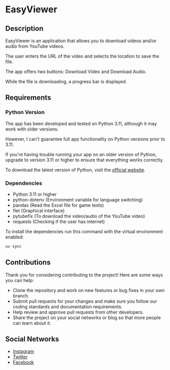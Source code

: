 # EasyViewer

## Description

EasyViewer is an application that allows you to download videos and/or audio from YouTube videos.

The user enters the URL of the video and selects the location to save the file.

The app offers two buttons: Download Video and Download Audio.

While the file is downloading, a progress bar is displayed.

## Requirements

### Python Version

The app has been developed and tested on Python 3.11, although it may work with older versions.

However, I can't guarantee full app functionality on Python versions prior to 3.11.

If you're having trouble running your app on an older version of Python, upgrade to version 3.11 or higher to ensure that everything works correctly.

To download the latest version of Python, visit the [official website](https://www.python.org/downloads).

### Dependencies

- Python 3.11 or higher
- python-dotenv (Environment variable for language switching)
- pandas (Read the Excel file for game texts)
- flet (Graphical interface)
- pytubefix (To download the video/audio of the YouTube video)
- requests (Checking if the user has internet)

To install the dependencies run this command with the virtual environment enabled:

```bash
uv sync
```

## Contributions

Thank you for considering contributing to the project! Here are some ways you can help:

- Clone the repository and work on new features or bug fixes in your own branch.
- Submit pull requests for your changes and make sure you follow our coding standards and documentation requirements.
- Help review and approve pull requests from other developers.
- Share the project on your social networks or blog so that more people can learn about it.

## Social Networks

- [Instagram](https://www.instagram.com/raulf1foreveryt_oficial/?hl=en)
- [Twitter](https://twitter.com/F1foreverRaul)
- [Facebook](https://www.facebook.com/Raul-F1forever-114186780454598/)
